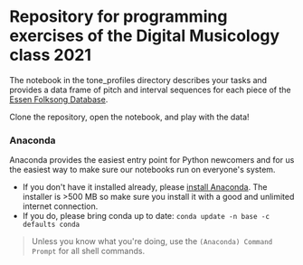 # Repository for programming exercises of the Digital Musicology class 2021

The notebook in the tone_profiles directory describes your tasks and provides a data frame of pitch and interval sequences for each piece of the [Essen Folksong Database](http://esac-data.org).

Clone the repository, open the notebook, and play with the data!

### Anaconda

Anaconda provides the easiest entry point for Python newcomers and for us the easiest way to make sure our notebooks run on everyone's system. 

* If you don't have it installed already, please [install Anaconda](https://docs.anaconda.com/anaconda/install/). The installer is >500 MB so make sure you install it with a good and unlimited internet connection.
* If you do, please bring conda up to date: `conda update -n base -c defaults conda`

> Unless you know what you're doing, use the `(Anaconda) Command Prompt` for all shell commands.
